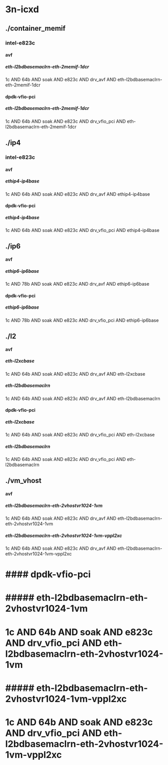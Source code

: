 # 3n-icxd
## ./container_memif
### intel-e823c
#### avf
##### eth-l2bdbasemaclrn-eth-2memif-1dcr
1c AND 64b AND soak AND e823c AND drv_avf AND eth-l2bdbasemaclrn-eth-2memif-1dcr
#### dpdk-vfio-pci
##### eth-l2bdbasemaclrn-eth-2memif-1dcr
1c AND 64b AND soak AND e823c AND drv_vfio_pci AND eth-l2bdbasemaclrn-eth-2memif-1dcr
## ./ip4
### intel-e823c
#### avf
##### ethip4-ip4base
1c AND 64b AND soak AND e823c AND drv_avf AND ethip4-ip4base
#### dpdk-vfio-pci
##### ethip4-ip4base
1c AND 64b AND soak AND e823c AND drv_vfio_pci AND ethip4-ip4base
## ./ip6
#### avf
##### ethip6-ip6base
1c AND 78b AND soak AND e823c AND drv_avf AND ethip6-ip6base
#### dpdk-vfio-pci
##### ethip6-ip6base
1c AND 78b AND soak AND e823c AND drv_vfio_pci AND ethip6-ip6base
## ./l2
#### avf
##### eth-l2xcbase
1c AND 64b AND soak AND e823c AND drv_avf AND eth-l2xcbase
##### eth-l2bdbasemaclrn
1c AND 64b AND soak AND e823c AND drv_avf AND eth-l2bdbasemaclrn
#### dpdk-vfio-pci
##### eth-l2xcbase
1c AND 64b AND soak AND e823c AND drv_vfio_pci AND eth-l2xcbase
##### eth-l2bdbasemaclrn
1c AND 64b AND soak AND e823c AND drv_vfio_pci AND eth-l2bdbasemaclrn
## ./vm_vhost
#### avf
##### eth-l2bdbasemaclrn-eth-2vhostvr1024-1vm
1c AND 64b AND soak AND e823c AND drv_avf AND eth-l2bdbasemaclrn-eth-2vhostvr1024-1vm
##### eth-l2bdbasemaclrn-eth-2vhostvr1024-1vm-vppl2xc
1c AND 64b AND soak AND e823c AND drv_avf AND eth-l2bdbasemaclrn-eth-2vhostvr1024-1vm-vppl2xc
# #### dpdk-vfio-pci
# ##### eth-l2bdbasemaclrn-eth-2vhostvr1024-1vm
# 1c AND 64b AND soak AND e823c AND drv_vfio_pci AND eth-l2bdbasemaclrn-eth-2vhostvr1024-1vm
# ##### eth-l2bdbasemaclrn-eth-2vhostvr1024-1vm-vppl2xc
# 1c AND 64b AND soak AND e823c AND drv_vfio_pci AND eth-l2bdbasemaclrn-eth-2vhostvr1024-1vm-vppl2xc
